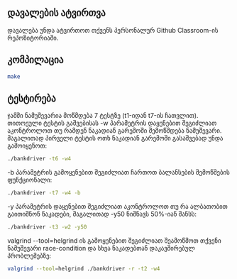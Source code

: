 ## დავალების ატვირთვა
დავალება უნდა ატვირთოთ თქვენს პერსონალურ Github Classroom-ის რეპოზიტორიაში.

## კომპილაცია

```sh
make
```

## ტესტირება
ჯამში ნამუშევარია მოწმდება 7 ტესტზე (t1-იდან t7-ის ჩათვლით).  
თითოეული ტესტის გაშვებისას -w პარამეტრის დაყენებით შეგიძლიათ აკონტროლოთ თუ რამდენ ნაკადიან გარემოში შემოწმდება ნამუშევარი.  
მაგალითად პირველი ტესტის ოთხ ნაკადიან გარემოში გასაშვებად უნდა გამოიყენოთ:
```sh
./bankdriver -t6 -w4
```
-b პარამეტრის გამოყენებით შეგიძლიათ ჩართოთ ბალანსების შემოწმების ფუნქციონალი:
```sh
./bankdriver -t7 -w4 -b
```
-y პარამეტრის დაყენებით შეგიძლიათ აკონტროლოთ თუ რა ალბათობით გაითიშნონ ნაკადები, მაგალითად -y50 ნიშნავს 50%-იან შანსს:
```sh
./bankdriver -t3 -w2 -y50
```
valgrind --tool=helgrind ის გამოყენებით შეგიძლიათ შეამოწმოთ თქვენი ნამუშევარი race-condition და სხვა ნაკადებთან დაკავშირებულ პრობლემებზე:
```sh
valgrind --tool=helgrind ./bankdriver -r -t2 -w4
```
